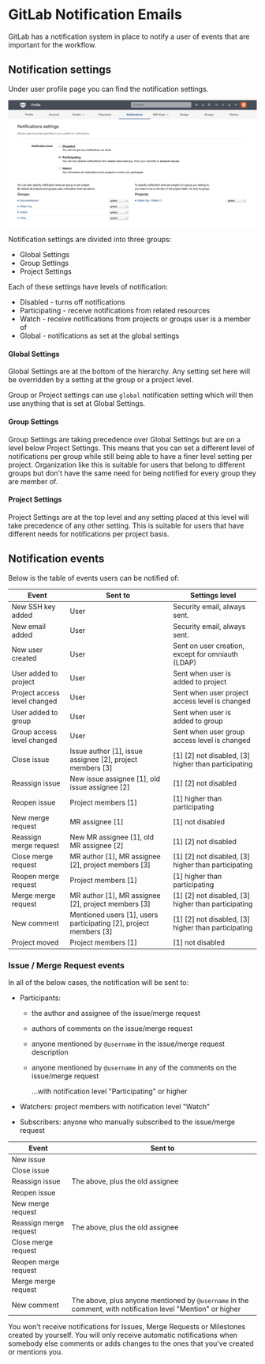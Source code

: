 # GitLab Notification Emails

GitLab has a notification system in place to notify a user of events that are important for the workflow.

## Notification settings

Under user profile page you can find the notification settings.

![notification settings](notifications/settings.png)

Notification settings are divided into three groups:

* Global Settings
* Group Settings
* Project Settings

Each of these settings have levels of notification:

* Disabled - turns off notifications
* Participating - receive notifications from related resources
* Watch - receive notifications from projects or groups user is a member of
* Global - notifications as set at the global settings

#### Global Settings

Global Settings are at the bottom of the hierarchy.
Any setting set here will be overridden by a setting at the group or a project level.

Group or Project settings can use `global` notification setting which will then use
anything that is set at Global Settings.

#### Group Settings

Group Settings are taking precedence over Global Settings but are on a level below Project Settings.
This means that you can set a different level of notifications per group while still being able
to have a finer level setting per project.
Organization like this is suitable for users that belong to different groups but don't have the
same need for being notified for every group they are member of.

#### Project Settings

Project Settings are at the top level and any setting placed at this level will take precedence of any
other setting.
This is suitable for users that have different needs for notifications per project basis.

## Notification events

Below is the table of events users can be notified of:

| Event                        | Sent to                                                           | Settings level               |
|------------------------------|-------------------------------------------------------------------|------------------------------|
| New SSH key added            | User                                                              | Security email, always sent. |
| New email added              | User                                                              | Security email, always sent. |
| New user created             | User                                                              | Sent on user creation, except for omniauth (LDAP)|
| User added to project        | User                                                              | Sent when user is added to project |
| Project access level changed | User                                                              | Sent when user project access level is changed |
| User added to group          | User                                                              | Sent when user is added to group |
| Group access level changed   | User                                                              | Sent when user group access level is changed |
| Close issue                  | Issue author [1], issue assignee [2], project members [3]         | [1] [2] not disabled, [3] higher than participating |
| Reassign issue               | New issue assignee [1], old issue assignee [2]                    | [1] [2] not disabled |
| Reopen issue                 | Project members [1]                                               | [1] higher than participating |
| New merge request            | MR assignee [1]                                                   | [1] not disabled |
| Reassign merge request       | New MR assignee [1], old MR assignee [2]                          | [1] [2] not disabled |
| Close merge request          | MR author [1], MR assignee [2], project members [3]               | [1] [2] not disabled, [3] higher than participating |
| Reopen merge request         | Project members [1]                                               | [1] higher than participating |
| Merge merge request          | MR author [1], MR assignee [2], project members [3]               | [1] [2] not disabled, [3] higher than participating |
| New comment                  | Mentioned users [1], users participating [2], project members [3] | [1] [2] not disabled, [3] higher than participating |
| Project moved                | Project members [1]                                               | [1] not disabled |

### Issue / Merge Request events

In all of the below cases, the notification will be sent to:
- Participants:
  - the author and assignee of the issue/merge request
  - authors of comments on the issue/merge request
  - anyone mentioned by `@username` in the issue/merge request description
  - anyone mentioned by `@username` in any of the comments on the issue/merge request

    ...with notification level "Participating" or higher

- Watchers: project members with notification level "Watch"
- Subscribers: anyone who manually subscribed to the issue/merge request

| Event                  | Sent to |
|------------------------|---------|
| New issue              | |
| Close issue            | |
| Reassign issue         | The above, plus the old assignee |
| Reopen issue           | |
| New merge request      | |
| Reassign merge request | The above, plus the old assignee |
| Close merge request    | |
| Reopen merge request   | |
| Merge merge request    | |
| New comment            | The above, plus anyone mentioned by `@username` in the comment, with notification level "Mention" or higher |

You won't receive notifications for Issues, Merge Requests or Milestones
created by yourself. You will only receive automatic notifications when
somebody else comments or adds changes to the ones that you've created or
mentions you. 
